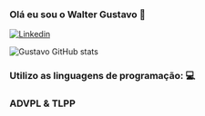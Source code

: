 ### Olá eu sou o Walter Gustavo 🤙

[![Linkedin](https://img.shields.io/badge/LinkedIn-0077B5?style=for-the-badge&logo=linkedin&logoColor=white)](https://www.linkedin.com/in/walter-gustavo-krebs/)

![Gustavo GitHub stats](https://github-readme-stats.vercel.app/api?username=KrebsGustavo&show_icons=true&theme=radical)



### Utilizo as linguagens de programação: 💻
### ADVPL & TLPP 



